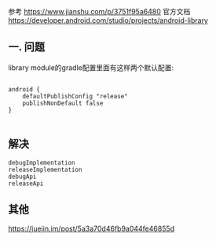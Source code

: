 
参考 https://www.jianshu.com/p/3751f95a6480
官方文档 https://developer.android.com/studio/projects/android-library

## 一. 问题
library module的gradle配置里面有这样两个默认配置:
<pre>
<code>
android {
    defaultPublishConfig "release"
    publishNonDefault false
}</code>
 </pre>

## 解决
    debugImplementation
    releaseImplementation
    debugApi
    releaseApi

## 其他
https://juejin.im/post/5a3a70d46fb9a044fe46855d
